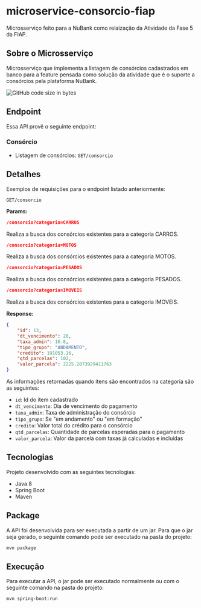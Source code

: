 # microservice-consorcio-fiap
Microsserviço feito para a NuBank como relaização da Atividade da Fase 5 da FIAP.

## Sobre o Microsserviço
Microsserviço que implementa a listagem de consórcios cadastrados em banco para a feature pensada como solução da atividade que é o suporte a consórcios pela plataforma NuBank.

![GitHub code size in bytes](https://img.shields.io/github/languages/code-size/GabrielFDuarte/microservice-consorcio-fiap)

## Endpoint
Essa API provê o seguinte endpoint:

### Consórcio
- Listagem de consórcios: `GET/consorcio`

## Detalhes
Exemplos de requisições para o endpoint listado anteriormente:

`GET/consorcio`

**Params:**
```json
/consorcio?categoria=CARROS
```
Realiza a busca dos consórcios existentes para a categoria CARROS.

```json
/consorcio?categoria=MOTOS
```
Realiza a busca dos consórcios existentes para a categoria MOTOS.

```json
/consorcio?categoria=PESADOS
```
Realiza a busca dos consórcios existentes para a categoria PESADOS.

```json
/consorcio?categoria=IMOVEIS
```
Realiza a busca dos consórcios existentes para a categoria IMOVEIS.

**Response:**
```json
{
    "id": 13,
    "dt_vencimento": 20,
    "taxa_admin": 16.8,
    "tipo_grupo": "ANDAMENTO",
    "credito": 191053.16,
    "qtd_parcelas": 102,
    "valor_parcela": 2225.2073929411763
}
```
As informações retornadas quando itens são encontrados na categoria são as seguintes:
- `id`: Id do item cadastrado
- `dt_vencimento`: Dia de vencimento do pagamento
- `taxa_admin`: Taxa de administração do consórcio
- `tipo_grupo`: Se "em andamento" ou "em formação"
- `credito`: Valor total do crédito para o consórcio
- `qtd_parcelas`: Quantidade de parcelas esperadas para o pagamento
- `valor_parcela`: Valor da parcela com taxas já calculadas e incluídas

## Tecnologias
Projeto desenvolvido com as seguintes tecnologias:
- Java 8
- Spring Boot
- Maven

## Package
A API foi desenvolvida para ser executada a partir de um jar. Para que o jar seja gerado, o seguinte comando pode ser executado na pasta do projeto:
```bash
mvn package
```

## Execução
Para executar a API, o jar pode ser executado normalmente ou com o seguinte comando na pasta do projeto:
```bash
mvn spring-boot:run
```

